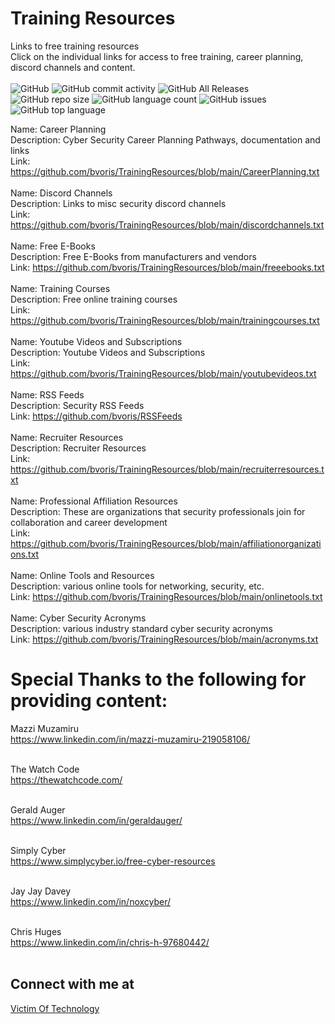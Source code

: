 # Training Resources
Links to free training resources<BR />
Click on the individual links for access to free training, career planning, discord channels and content.<BR /><BR />
<img alt="GitHub" src="https://img.shields.io/github/license/bvoris/TrainingResources">
<img alt="GitHub commit activity" src="https://img.shields.io/github/commit-activity/m/bvoris/TrainingResources">
<img alt="GitHub All Releases" src="https://img.shields.io/github/downloads/bvoris/TrainingResources/total">
<img alt="GitHub repo size" src="https://img.shields.io/github/repo-size/bvoris/TrainingResources">
<img alt="GitHub language count" src="https://img.shields.io/github/languages/count/bvoris/TrainingResources">
<img alt="GitHub issues" src="https://img.shields.io/github/issues/bvoris/TrainingResources">
<img alt="GitHub top language" src="https://img.shields.io/github/languages/top/bvoris/TrainingResources">
 

Name: Career Planning<BR />
Description: Cyber Security Career Planning Pathways, documentation and links<BR />
Link: https://github.com/bvoris/TrainingResources/blob/main/CareerPlanning.txt<BR /><BR />
Name: Discord Channels<BR />
Description: Links to misc security discord channels<BR />
Link: https://github.com/bvoris/TrainingResources/blob/main/discordchannels.txt<BR /><BR />
Name: Free E-Books<BR />
Description: Free E-Books from manufacturers and vendors<BR />
Link: https://github.com/bvoris/TrainingResources/blob/main/freeebooks.txt<BR /><BR />
Name: Training Courses<BR />
Description: Free online training courses<BR />
Link: https://github.com/bvoris/TrainingResources/blob/main/trainingcourses.txt<BR /><BR />
Name: Youtube Videos and Subscriptions<BR />
Description: Youtube Videos and Subscriptions<BR />
Link: https://github.com/bvoris/TrainingResources/blob/main/youtubevideos.txt<BR /><BR />
Name: RSS Feeds<BR />
Description: Security RSS Feeds<BR />
Link: https://github.com/bvoris/RSSFeeds<BR /><BR />
Name: Recruiter Resources<BR />
Description: Recruiter Resources<BR />
Link: https://github.com/bvoris/TrainingResources/blob/main/recruiterresources.txt<BR /><BR />
Name: Professional Affiliation Resources<BR />
Description: These are organizations that security professionals join for collaboration and career development<BR />
Link: https://github.com/bvoris/TrainingResources/blob/main/affiliationorganizations.txt<BR /><BR />
Name: Online Tools and Resources<BR />
Description: various online tools for networking, security, etc.<BR />
Link: https://github.com/bvoris/TrainingResources/blob/main/onlinetools.txt<BR /><BR />
Name: Cyber Security Acronyms<BR />
Description: various industry standard cyber security acronyms<BR />
Link:  https://github.com/bvoris/TrainingResources/blob/main/acronyms.txt

# Special Thanks to the following for providing content:<BR />

Mazzi Muzamiru<BR />
https://www.linkedin.com/in/mazzi-muzamiru-219058106/<BR /><BR />

The Watch Code<BR />
https://thewatchcode.com/<BR /><BR />

Gerald Auger<BR />
https://www.linkedin.com/in/geraldauger/<BR /><BR />

Simply Cyber<BR />
https://www.simplycyber.io/free-cyber-resources<BR /><BR />

Jay Jay Davey<BR />
https://www.linkedin.com/in/noxcyber/<BR /><BR />

Chris Huges<BR />
https://www.linkedin.com/in/chris-h-97680442/<BR /><BR />

## Connect with me at
<A HREF="https://www.victimoftechnology.com">Victim Of Technology<A />
<BR /><BR />

